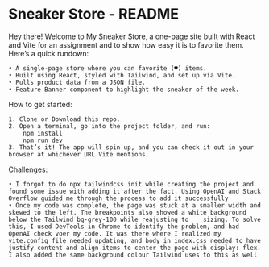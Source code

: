 # Sneaker Store - README

Hey there! Welcome to My Sneaker Store, a one-page site built with React and Vite for an assignment and to show how easy it is to favorite them. Here’s a quick rundown:

	• A single-page store where you can favorite (♥) items.
	• Built using React, styled with Tailwind, and set up via Vite.
	• Pulls product data from a JSON file.
 	• Feature Banner component to highlight the sneaker of the week.

How to get started: 

    1. Clone or Download this repo.
	2. Open a terminal, go into the project folder, and run:
        npm install
        npm run dev
    3. That’s it! The app will spin up, and you can check it out in your browser at whichever URL Vite mentions.


Challenges:

	• I forgot to do npx tailwindcss init while creating the project and found some issue with adding it after the fact. Using OpenAI and Stack Overflow guided me through the process to add it successfully
	• Once my code was complete, the page was stuck at a smaller width and skewed to the left. The breakpoints also showed a white background below the Tailwind bg-grey-100 while reajusting to 	sizing. To solve this, I used DevTools in Chrome to identify the problem, and had OpenAI check voer my code. It was there where I realized my vite.config file needed updating, and body in index.css needed to have justify-content and align-items to center the page with display: flex. I also added the same background colour Tailwind uses to this as well
